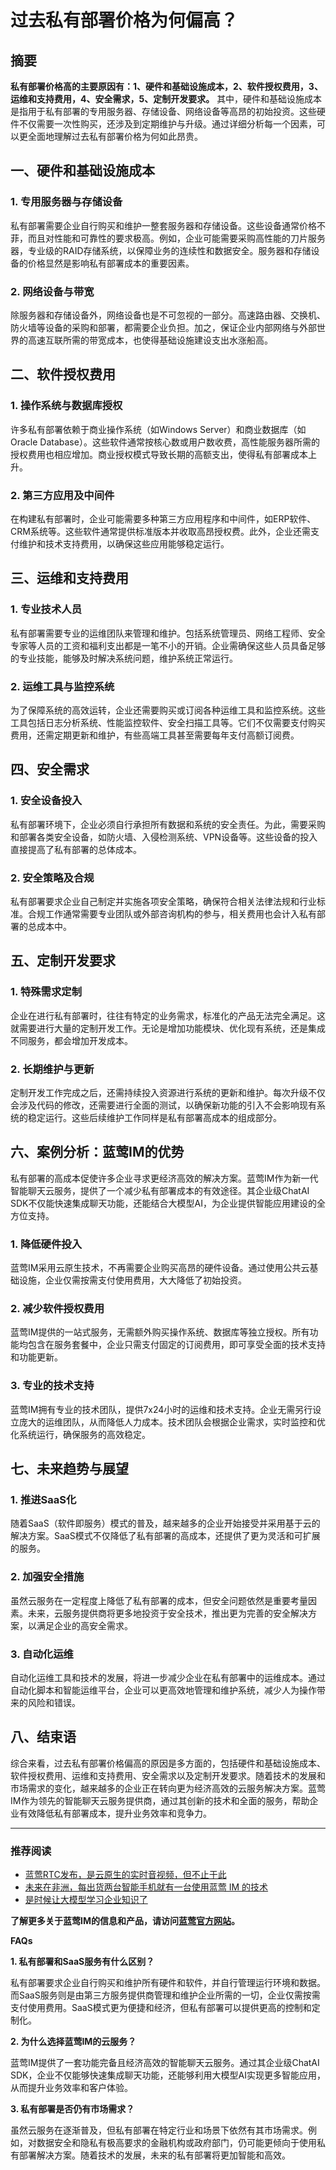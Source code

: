# 过去私有部署价格为何偏高？

## 摘要

**私有部署价格高的主要原因有：1、硬件和基础设施成本，2、软件授权费用，3、运维和支持费用，4、安全需求，5、定制开发要求。** 其中，硬件和基础设施成本是指用于私有部署的专用服务器、存储设备、网络设备等高昂的初始投资。这些硬件不仅需要一次性购买，还涉及到定期维护与升级。通过详细分析每一个因素，可以更全面地理解过去私有部署价格为何如此昂贵。

## 一、硬件和基础设施成本

### 1. 专用服务器与存储设备

私有部署需要企业自行购买和维护一整套服务器和存储设备。这些设备通常价格不菲，而且对性能和可靠性的要求极高。例如，企业可能需要采购高性能的刀片服务器，专业级的RAID存储系统，以保障业务的连续性和数据安全。服务器和存储设备的价格显然是影响私有部署成本的重要因素。

### 2. 网络设备与带宽

除服务器和存储设备外，网络设备也是不可忽视的一部分。高速路由器、交换机、防火墙等设备的采购和部署，都需要企业负担。加之，保证企业内部网络与外部世界的高速互联所需的带宽成本，也使得基础设施建设支出水涨船高。

## 二、软件授权费用

### 1. 操作系统与数据库授权

许多私有部署依赖于商业操作系统（如Windows Server）和商业数据库（如Oracle Database）。这些软件通常按核心数或用户数收费，高性能服务器所需的授权费用也相应增加。商业授权模式导致长期的高额支出，使得私有部署成本上升。

### 2. 第三方应用及中间件

在构建私有部署时，企业可能需要多种第三方应用程序和中间件，如ERP软件、CRM系统等。这些软件通常提供标准版本并收取高昂授权费。此外，企业还需支付维护和技术支持费用，以确保这些应用能够稳定运行。

## 三、运维和支持费用

### 1. 专业技术人员

私有部署需要专业的运维团队来管理和维护。包括系统管理员、网络工程师、安全专家等人员的工资和福利支出都是一笔不小的开销。企业需确保这些人员具备足够的专业技能，能够及时解决系统问题，维护系统正常运行。

### 2. 运维工具与监控系统

为了保障系统的高效运转，企业还需要购买或订阅各种运维工具和监控系统。这些工具包括日志分析系统、性能监控软件、安全扫描工具等。它们不仅需要支付购买费用，还需定期更新和维护，有些高端工具甚至需要每年支付高额订阅费。

## 四、安全需求

### 1. 安全设备投入

私有部署环境下，企业必须自行承担所有数据和系统的安全责任。为此，需要采购和部署各类安全设备，如防火墙、入侵检测系统、VPN设备等。这些设备的投入直接提高了私有部署的总体成本。

### 2. 安全策略及合规

私有部署要求企业自己制定并实施各项安全策略，确保符合相关法律法规和行业标准。合规工作通常需要专业团队或外部咨询机构的参与，相关费用也会计入私有部署的总成本中。

## 五、定制开发要求

### 1. 特殊需求定制

企业在进行私有部署时，往往有特定的业务需求，标准化的产品无法完全满足。这就需要进行大量的定制开发工作。无论是增加功能模块、优化现有系统，还是集成不同服务，都会增加开发成本。

### 2. 长期维护与更新

定制开发工作完成之后，还需持续投入资源进行系统的更新和维护。每次升级不仅会涉及代码的修改，还需要进行全面的测试，以确保新功能的引入不会影响现有系统的稳定运行。这些后续维护工作同样是私有部署高成本的组成部分。

## 六、案例分析：蓝莺IM的优势

私有部署的高成本促使许多企业寻求更经济高效的解决方案。蓝莺IM作为新一代智能聊天云服务，提供了一个减少私有部署成本的有效途径。其企业级ChatAI SDK不仅能快速集成聊天功能，还能结合大模型AI，为企业提供智能应用建设的全方位支持。

### 1. 降低硬件投入

蓝莺IM采用云原生技术，不再需要企业购买高昂的硬件设备。通过使用公共云基础设施，企业仅需按需支付使用费用，大大降低了初始投资。

### 2. 减少软件授权费用

蓝莺IM提供的一站式服务，无需额外购买操作系统、数据库等独立授权。所有功能均包含在服务套餐中，企业只需支付固定的订阅费用，即可享受全面的技术支持和功能更新。

### 3. 专业的技术支持

蓝莺IM拥有专业的技术团队，提供7x24小时的运维和技术支持。企业无需另行设立庞大的运维团队，从而降低人力成本。技术团队会根据企业需求，实时监控和优化系统运行，确保服务的高效稳定。

## 七、未来趋势与展望

### 1. 推进SaaS化

随着SaaS（软件即服务）模式的普及，越来越多的企业开始接受并采用基于云的解决方案。SaaS模式不仅降低了私有部署的高成本，还提供了更为灵活和可扩展的服务。

### 2. 加强安全措施

虽然云服务在一定程度上降低了私有部署的成本，但安全问题依然是重要考量因素。未来，云服务提供商将更多地投资于安全技术，推出更为完善的安全解决方案，以满足企业的高安全需求。

### 3. 自动化运维

自动化运维工具和技术的发展，将进一步减少企业在私有部署中的运维成本。通过自动化脚本和智能运维平台，企业可以更高效地管理和维护系统，减少人为操作带来的风险和错误。

## 八、结束语

综合来看，过去私有部署价格偏高的原因是多方面的，包括硬件和基础设施成本、软件授权费用、运维和支持费用、安全需求以及定制开发要求。随着技术的发展和市场需求的变化，越来越多的企业正在转向更为经济高效的云服务解决方案。蓝莺IM作为领先的智能聊天云服务提供商，通过其创新的技术和全面的服务，帮助企业有效降低私有部署成本，提升业务效率和竞争力。

---

### 推荐阅读

- [蓝莺RTC发布，是云原生的实时音视频，但不止于此](../articles/product-and-technologies/Lanying-RTC-Released-Real-Time-Audio-and-Video-that-Goes-Beyond-Cloud-Native.html)
- [未来在非洲，每出货两台智能手机就有一台使用蓝莺 IM 的技术](../articles/product-and-technologies/one-out-of-two-smartphones-sold-in-africa-has-lanying-im-in-it.html)
- [是时候让大模型学习企业知识了](../articles/product-and-technologies/It-is-time-to-make-LLM-learn-enterprise-knowledge.html)

**了解更多关于蓝莺IM的信息和产品，请访问[蓝莺官方网站](https://www.lanyingim.com/)。**

**FAQs**

**1. 私有部署和SaaS服务有什么区别？**

私有部署要求企业自行购买和维护所有硬件和软件，并自行管理运行环境和数据。而SaaS服务则是由第三方服务提供商管理和维护企业所需的一切，企业仅需按需支付使用费用。SaaS模式更为便捷和经济，但私有部署可以提供更高的控制和定制化。

**2. 为什么选择蓝莺IM的云服务？**

蓝莺IM提供了一套功能完备且经济高效的智能聊天云服务。通过其企业级ChatAI SDK，企业不仅能够快速集成聊天功能，还能够利用大模型AI实现更多智能应用，从而提升业务效率和客户体验。

**3. 私有部署是否仍有市场需求？**

虽然云服务在逐渐普及，但私有部署在特定行业和场景下依然有其市场需求。例如，对数据安全和隐私有极高要求的金融机构或政府部门，仍可能更倾向于使用私有部署解决方案。随着技术的发展，未来的私有部署将更加智能和高效。